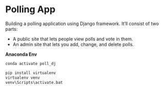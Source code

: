 # Polling App

Building a polling application using Django framework. It’ll consist of two parts:

- A public site that lets people view polls and vote in them.
- An admin site that lets you add, change, and delete polls.


**Anaconda Env**

```python
conda activate poll_dj
```

```python
pip install virtualenv
virtualenv venv
venv\Scripts\activate.bat
```